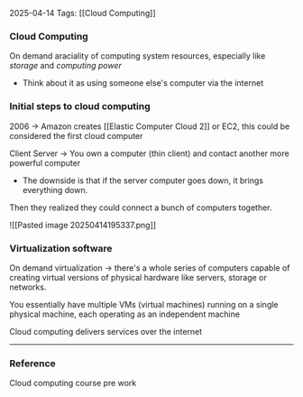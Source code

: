 2025-04-14
Tags: [[Cloud Computing]] 

### Cloud Computing
On demand araciality of computing system resources, especially like *storage* and *computing power* 
- Think about it as using someone else's computer via the internet
### Initial steps to cloud computing
2006 -> Amazon creates [[Elastic Computer Cloud 2]] or EC2, this could be considered the first cloud computer 

Client Server -> You own a computer (thin client) and contact another more powerful computer
- The downside is that if the server computer goes down, it brings everything down. 

Then they realized they could connect a bunch of computers together.

![[Pasted image 20250414195337.png]]

### Virtualization software

On demand virtualization -> there's a whole series of computers capable of creating virtual versions of physical hardware like servers, storage or networks. 

You essentially have multiple VMs (virtual machines) running on a single physical machine, each operating as an independent machine

Cloud computing delivers services over the internet




---
### Reference
Cloud computing course pre work 